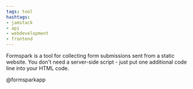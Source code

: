 ```yaml
---
tags: tool
hashtags:
- jamstack
- api
- webdevelopment
- frontend
---
```


Formspark is a tool for collecting form submissions sent from a static website. You don't need a server-side script - just put one additional code line into your HTML code.

@formsparkapp
